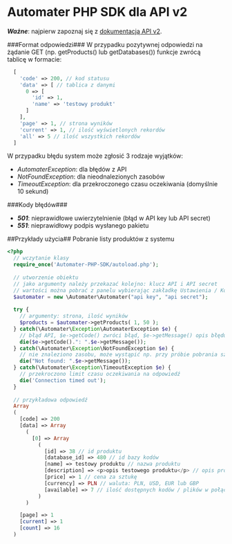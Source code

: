 # Automater PHP SDK dla API v2
***Ważne***: najpierw zapoznaj się z [dokumentacją API v2](https://github.com/automater-pl/api-v2).

###Format odpowiedzi###
W przypadku pozytywnej odpowiedzi na żądanie GET (np. getProducts() lub getDatabases()) funkcje zwrócą tablicę w formacie:
```php
  [
    'code' => 200, // kod statusu
    'data' => [ // tablica z danymi
      0 => [
        'id' => 1,
        'name' => 'testowy produkt'
      ]
    ],
    'page' => 1, // strona wyników
    'current' => 1, // ilość wyświetlonych rekordów
    'all' => 5 // ilość wszystkich rekordów
  ]
```
W przypadku błędu system może zgłosić 3 rodzaje wyjątków:
- *AutomaterException*: dla błędów z API
- *NotFoundException*: dla nieodnalezionych zasobów 
- *TimeoutException*: dla przekroczonego czasu oczekiwania (domyślnie 10 sekund)

###Kody błędów###
- ***501***: nieprawidłowe uwierzytelnienie (błąd w API key lub API secret)
- ***551***: nieprawidłowy podpis wysłanego pakietu

##Przykłady użycia##
Pobranie listy produktów z systemu
```php
<?php
  // wczytanie klasy
  require_once('Automater-PHP-SDK/autoload.php');
  
  // utworzenie obiektu
  // jako argumenty należy przekazać kolejno: klucz API i API secret
  // wartości można pobrać z panelu wybierając zakładkę Ustawienia / Konto / API
  $automater = new \Automater\Automater("api key", "api secret");
  
  try {
    // argumenty: strona, ilość wyników
    $products = $automater->getProducts( 1, 50 );
  } catch(\Automater\Exception\AutomaterException $e) { 
    // błąd API, $e->getCode() zwróci błąd, $e->getMessage() opis błędu
    die($e->getCode().": ".$e->getMessage());
  } catch(\Automater\Exception\NotFoundException $e) { 
    // nie znaleziono zasobu, może wystąpić np. przy próbie pobrania szczegółów nieistniejącej bazy
    die("Not found: ".$e->getMessage());
  } catch(\Automater\Exception\TimeoutException $e) {
    // przekroczono limit czasu oczekiwania na odpowiedź
    die('Connection timed out');
  }
  
  // przykładowa odpowiedź
  Array
  (
    [code] => 200
    [data] => Array
      (
        [0] => Array
          (
            [id] => 38 // id produktu
            [database_id] => 480 // id bazy kodów
            [name] => testowy produktu // nazwa produktu
            [description] => <p>opis testowego produktu</p> // opis produktu ze znacznikami HTML
            [price] => 1 // cena za sztukę
            [currency] => PLN // waluta: PLN, USD, EUR lub GBP
            [available] => 7 // ilość dostępnych kodów / plików w połączonej bazie
          )
      )

    [page] => 1
    [current] => 1
    [count] => 16
  )

```
